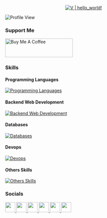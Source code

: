 <p align="center">
  <a href="https://github.com/Youknow2509">
    <img src="https://readme-typing-svg.herokuapp.com?font=SF+Mono&size=50&duration=2311&pause=500&color=80cbc4&center=true&vCenter=true&width=700&height=100&lines=%F0%9F%91%8B+Hello+World+!+;I'm+V" alt="V | hello_world!" />
  </a>
</p>
<!-- 
<h3 align="center"> ♥️ 
    <a href="mailto:lytranvinh.work@gmail.com">
        Gmail
    </a>
     • 
    <a href="https://t.me/uknow_2509">
        Telegram
    </a>
     • 
    <a href="https://www.instagram.com/_youknow.2509_">
        Instagram
    </a>
     • 
    <a href="https://discord.com/invite/D2uwJxH">
        Discord
    </a> 
        ♥️ 
</h3> -->

![Profile View](https://komarev.com/ghpvc/?username=Youknow2509&style=flat-square)

### Support Me
<a href="https://www.buymeacoffee.com/youknow2509" target="_blank">
    <img src="https://cdn.buymeacoffee.com/buttons/v2/default-blue.png" alt="Buy Me A Coffee" style="height: 60px !important;width: 217px !important;" >
</a>

<!--
### <h2> <img src="https://media0.giphy.com/media/cNZqrH5IzOG0xrlWks/giphy.gif?cid=ecf05e47map255q427en9uprqc1sb0unjq5k4fnqg5pmhhs4&rid=giphy.gif&ct=s" width="40px" height="40px"> My GitHub Analytics </h2>


<div align="center">
  <a href="https://github.com/Youknow2509">
    <img height="180em" src="https://github-stats.agentbot.xyz/api/top-langs/?username=youknow2509&theme=tokyonight&layout=compact" />
    <img height="180em" src="https://github-stats.agentbot.xyz/api?username=youknow2509&count_private=true&show_icons=true&theme=tokyonight" />
    <br></br><br></br>
    <img height="400em" src="https://github-readme-activity-graph.vercel.app/graph?username=youknow2509&bg_color=d2d1ff&color=4c5a9e&line=4c8e9e&point=413e3f&area=true&hide_border=true"/>
  </a>
</div>

<div align="center">
  :heart: Thanks for watching my profile! Have a nice day! :heart: <br/>
  &copy; 2022 V
</div>
-->

### Skills

#### Programming Languages

[![Programming Languages](https://skillicons.dev/icons?i=go,java,py,js,ts,cpp,cs,c,nodejs,lua)](https://skillicons.dev)

<!--
#### Frontend Web Development

[![Frontend Web Development](https://skillicons.dev/icons?i=html,css,scss,react,jquery,tailwind,bootstrap,vite,mui)](https://skillicons.dev)
-->

#### Backend Web Development

[![Backend Web Development](https://skillicons.dev/icons?i=go,nest,spring,flask,dotnet)](https://skillicons.dev)

#### Databases

[![Databases](https://skillicons.dev/icons?i=mysql,postgres,mongodb,redis,prisma,orm,oracle,elasticsearch)](https://skillicons.dev)

#### Devops

[![Devops](https://skillicons.dev/icons?i=docker,ubuntu,linux,aws,gcp,azure,cloudflare,postman,markdown,git,githubactions,kubernetes)](https://skillicons.dev)

#### Others Skills

[![Others Skills](https://skillicons.dev/icons?i=figma,discord,npm,pnpm,bots,grafana,kafka,rabbitmq,sklearn)](https://skillicons.dev)

### Socials

<p align="left">
    <!-- dev.to -->
    <a href="https://www.dev.to/someone_2509" target="_blank" rel="noreferrer">
        <picture>
            <source
                media="(prefers-color-scheme: dark)"
                srcset="
                    https://raw.githubusercontent.com/danielcranney/readme-generator/main/public/icons/socials/devdotto-dark.svg
                "
            />
            <source
                media="(prefers-color-scheme: light)"
                srcset="
                    https://raw.githubusercontent.com/danielcranney/readme-generator/main/public/icons/socials/devdotto.svg
                "
            />
            <img
                Ïsrc="https://raw.githubusercontent.com/danielcranney/readme-generator/main/public/icons/socials/devdotto.svg"
                width="32"
                height="32"
            />
        </picture>
    </a>
    <!-- git -->
    <a
        href="https://www.github.com/youknow2509"
        target="_blank"
        rel="noreferrer"
    >
        <picture>
            <source
                media="(prefers-color-scheme: dark)"
                srcset="
                    https://raw.githubusercontent.com/danielcranney/readme-generator/main/public/icons/socials/github-dark.svg
                "
            />
            <source
                media="(prefers-color-scheme: light)"
                srcset="
                    https://raw.githubusercontent.com/danielcranney/readme-generator/main/public/icons/socials/github.svg
                "
            />
            <img
                src="https://raw.githubusercontent.com/danielcranney/readme-generator/main/public/icons/socials/github.svg"
                width="32"
                height="32"
            />
        </picture>
    </a>
    <!-- gmail -->
    <a
        href="mailto:lytranvinh.work@gmail.com"
        target="_blank"
        rel="noreferrer"
    >
        <picture>
            <source
                media="(prefers-color-scheme: dark)"
                srcset="
                    https://skillicons.dev/icons?i=gmail"
            />
            <source
                media="(prefers-color-scheme: light)"
                srcset="
                    https://skillicons.dev/icons?i=gmail"
            />
            <img
                src="https://skillicons.dev/icons?i=gmail"
                width="32"
                height="32"
            />
        </picture>
    </a>
    <!-- instagram -->
    <a
        href="https://www.instagram.com/_youknow.2509_"
        target="_blank"
        rel="noreferrer"
    >
        <picture>
            <source
                media="(prefers-color-scheme: dark)"
                srcset="
                    https://raw.githubusercontent.com/danielcranney/readme-generator/main/public/icons/socials/instagram-dark.svg
                "
            />
            <source
                media="(prefers-color-scheme: light)"
                srcset="
                    https://raw.githubusercontent.com/danielcranney/readme-generator/main/public/icons/socials/instagram.svg
                "
            />
            <img
                src="https://raw.githubusercontent.com/danielcranney/readme-generator/main/public/icons/socials/instagram.svg"
                width="32"
                height="32"
            />
        </picture>
    </a>
    <!-- telegram -->
    <a
        href="https://t.me/uknow_2509"
        target="_blank"
        rel="noreferrer"
    >
        <picture>
            <source
                media="(prefers-color-scheme: dark)"
                srcset="
                    https://cdn-icons-png.flaticon.com/512/2673/2673702.png
                "
            />
            <source
                media="(prefers-color-scheme: light)"
                srcset="
                    https://cdn-icons-png.flaticon.com/512/2673/2673702.png
                "
            />
            <img
                src="https://cdn-icons-png.flaticon.com/512/2673/2673702.png"
                width="32"
                height="32"
            />
        </picture>
    </a>
    <!-- discord -->
    <a
        href="https://discord.com/invite/D2uwJxH"
        target="_blank"
        rel="noreferrer"
    >
        <picture>
            <source
                media="(prefers-color-scheme: dark)"
                srcset="
                    https://raw.githubusercontent.com/danielcranney/readme-generator/main/public/icons/socials/discord-dark.svg
                "
            />
            <source
                media="(prefers-color-scheme: light)"
                srcset="
                    https://raw.githubusercontent.com/danielcranney/readme-generator/main/public/icons/socials/discord.svg
                "
            />
            <img
                src="https://raw.githubusercontent.com/danielcranney/readme-generator/main/public/icons/socials/discord.svg"
                width="32"
                height="32"
            />
        </picture>
    </a>
</p>
